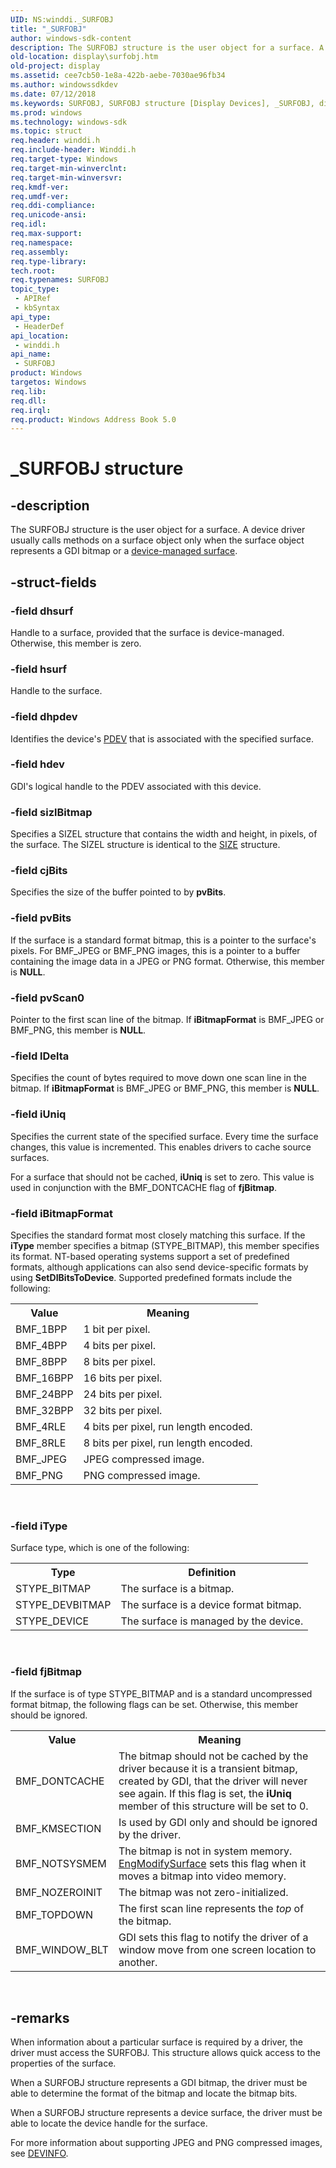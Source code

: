 ```yaml
---
UID: NS:winddi._SURFOBJ
title: "_SURFOBJ"
author: windows-sdk-content
description: The SURFOBJ structure is the user object for a surface. A device driver usually calls methods on a surface object only when the surface object represents a GDI bitmap or a device-managed surface.
old-location: display\surfobj.htm
old-project: display
ms.assetid: cee7cb50-1e8a-422b-aebe-7030ae96fb34
ms.author: windowssdkdev
ms.date: 07/12/2018
ms.keywords: SURFOBJ, SURFOBJ structure [Display Devices], _SURFOBJ, display.surfobj, grstrcts_ef22095d-660f-4276-9a10-1ce7451327fc.xml, winddi/SURFOBJ
ms.prod: windows
ms.technology: windows-sdk
ms.topic: struct
req.header: winddi.h
req.include-header: Winddi.h
req.target-type: Windows
req.target-min-winverclnt: 
req.target-min-winversvr: 
req.kmdf-ver: 
req.umdf-ver: 
req.ddi-compliance: 
req.unicode-ansi: 
req.idl: 
req.max-support: 
req.namespace: 
req.assembly: 
req.type-library: 
tech.root: 
req.typenames: SURFOBJ
topic_type:
 - APIRef
 - kbSyntax
api_type:
 - HeaderDef
api_location:
 - winddi.h
api_name:
 - SURFOBJ
product: Windows
targetos: Windows
req.lib: 
req.dll: 
req.irql: 
req.product: Windows Address Book 5.0
---
```


# _SURFOBJ structure


## -description


The SURFOBJ structure is the user object for a surface. A device driver usually calls methods on a surface object only when the surface object represents a GDI bitmap or a <a href="https://msdn.microsoft.com/86688b5d-575d-42e1-9158-7ffba1aaf1d3">device-managed surface</a>.


## -struct-fields




### -field dhsurf

Handle to a surface, provided that the surface is device-managed. Otherwise, this member is zero.


### -field hsurf

Handle to the surface.


### -field dhpdev

Identifies the device's <a href="https://msdn.microsoft.com/139a10e9-203b-499b-9291-8537eae9189c">PDEV</a> that is associated with the specified surface.


### -field hdev

GDI's logical handle to the PDEV associated with this device.


### -field sizlBitmap

Specifies a SIZEL structure that contains the width and height, in pixels, of the surface. The SIZEL structure is identical to the <a href="https://msdn.microsoft.com/library/windows/hardware/dn915850">SIZE</a> structure.


### -field cjBits

Specifies the size of the buffer pointed to by <b>pvBits</b>.


### -field pvBits

If the surface is a standard format bitmap, this is a pointer to the surface's pixels. For BMF_JPEG or BMF_PNG images, this is a pointer to a buffer containing the image data in a JPEG or PNG format. Otherwise, this member is <b>NULL</b>.


### -field pvScan0

Pointer to the first scan line of the bitmap. If <b>iBitmapFormat</b> is BMF_JPEG or BMF_PNG, this member is <b>NULL</b>.


### -field lDelta

Specifies the count of bytes required to move down one scan line in the bitmap. If <b>iBitmapFormat</b> is BMF_JPEG or BMF_PNG, this member is <b>NULL</b>.


### -field iUniq

Specifies the current state of the specified surface. Every time the surface changes, this value is incremented. This enables drivers to cache source surfaces.

For a surface that should not be cached, <b>iUniq</b> is set to zero. This value is used in conjunction with the BMF_DONTCACHE flag of <b>fjBitmap</b>.


### -field iBitmapFormat

Specifies the standard format most closely matching this surface. If the <b>iType</b> member specifies a bitmap (STYPE_BITMAP), this member specifies its format. NT-based operating systems support a set of predefined formats, although applications can also send device-specific formats by using <b>SetDIBitsToDevice</b>. Supported predefined formats include the following:

<table>
<tr>
<th>Value</th>
<th>Meaning</th>
</tr>
<tr>
<td>
BMF_1BPP

</td>
<td>
1 bit per pixel.

</td>
</tr>
<tr>
<td>
BMF_4BPP

</td>
<td>
4 bits per pixel.

</td>
</tr>
<tr>
<td>
BMF_8BPP

</td>
<td>
8 bits per pixel.

</td>
</tr>
<tr>
<td>
BMF_16BPP

</td>
<td>
16 bits per pixel.

</td>
</tr>
<tr>
<td>
BMF_24BPP

</td>
<td>
24 bits per pixel.

</td>
</tr>
<tr>
<td>
BMF_32BPP

</td>
<td>
32 bits per pixel.

</td>
</tr>
<tr>
<td>
BMF_4RLE

</td>
<td>
4 bits per pixel, run length encoded.

</td>
</tr>
<tr>
<td>
BMF_8RLE

</td>
<td>
8 bits per pixel, run length encoded.

</td>
</tr>
<tr>
<td>
BMF_JPEG

</td>
<td>
JPEG compressed image.

</td>
</tr>
<tr>
<td>
BMF_PNG

</td>
<td>
PNG compressed image.

</td>
</tr>
</table>
 


### -field iType

Surface type, which is one of the following:

<table>
<tr>
<th>Type</th>
<th>Definition</th>
</tr>
<tr>
<td>
STYPE_BITMAP

</td>
<td>
The surface is a bitmap.

</td>
</tr>
<tr>
<td>
STYPE_DEVBITMAP

</td>
<td>
The surface is a device format bitmap.

</td>
</tr>
<tr>
<td>
STYPE_DEVICE

</td>
<td>
The surface is managed by the device.

</td>
</tr>
</table>
 


### -field fjBitmap

If the surface is of type STYPE_BITMAP and is a standard uncompressed format bitmap, the following flags can be set. Otherwise, this member should be ignored.

<table>
<tr>
<th>Value</th>
<th>Meaning</th>
</tr>
<tr>
<td>
BMF_DONTCACHE

</td>
<td>
The bitmap should not be cached by the driver because it is a transient bitmap, created by GDI, that the driver will never see again. If this flag is set, the <b>iUniq</b> member of this structure will be set to 0.

</td>
</tr>
<tr>
<td>
BMF_KMSECTION

</td>
<td>
Is used by GDI only and should be ignored by the driver. 

</td>
</tr>
<tr>
<td>
BMF_NOTSYSMEM

</td>
<td>
The bitmap is not in system memory. <a href="https://msdn.microsoft.com/library/windows/hardware/ff564976">EngModifySurface</a> sets this flag when it moves a bitmap into video memory.

</td>
</tr>
<tr>
<td>
BMF_NOZEROINIT

</td>
<td>
The bitmap was not zero-initialized.

</td>
</tr>
<tr>
<td>
BMF_TOPDOWN

</td>
<td>
The first scan line represents the <i>top</i> of the bitmap.

</td>
</tr>
<tr>
<td>
BMF_WINDOW_BLT

</td>
<td>
GDI sets this flag to notify the driver of a window move from one screen location to another.  

</td>
</tr>
</table>
 


## -remarks



When information about a particular surface is required by a driver, the driver must access the SURFOBJ. This structure allows quick access to the properties of the surface.

When a SURFOBJ structure represents a GDI bitmap, the driver must be able to determine the format of the bitmap and locate the bitmap bits.

When a SURFOBJ structure represents a device surface, the driver must be able to locate the device handle for the surface.

For more information about supporting JPEG and PNG compressed images, see <a href="https://msdn.microsoft.com/library/windows/hardware/ff552835">DEVINFO</a>.



